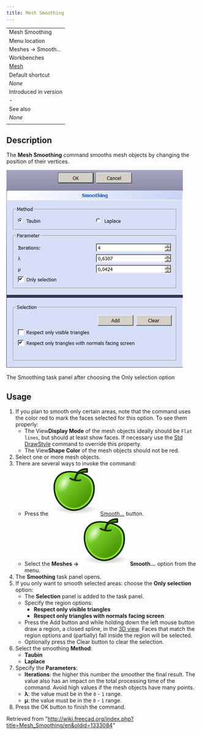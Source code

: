 ```yaml
---
title: Mesh Smoothing
---
```


|                                          |
| ---------------------------------------- |
| Mesh Smoothing                           |
| Menu location                            |
| Meshes → Smooth...                       |
| Workbenches                              |
| [Mesh](/Mesh_Workbench "Mesh Workbench") |
| Default shortcut                         |
| _None_                                   |
| Introduced in version                    |
| -                                        |
| See also                                 |
| _None_                                   |
|                                          |

## Description

The **Mesh Smoothing** command smooths mesh objects by changing the position of their vertices.

![](/src/assets/images/Meshes_Smooth.jpg)

The Smoothing task panel after choosing the Only selection option

## Usage

1. If you plan to smooth only certain areas, note that the command uses the color red to mark the faces selected for this option. To see them properly:
   - The View**Display Mode** of the mesh objects ideally should be `Flat lines`, but should at least show faces. If necessary use the [Std DrawStyle](/Std_DrawStyle "Std DrawStyle") command to override this property.
   - The View**Shape Color** of the mesh objects should not be red.
2. Select one or more mesh objects.
3. There are several ways to invoke the command:
   - Press the ![](/src/assets/images/Mesh_Smoothing.svg) [Smooth...](/Mesh_Smoothing "Mesh Smoothing") button.
   - Select the **Meshes → ![](/src/assets/images/Mesh_Smoothing.svg) Smooth...** option from the menu.
4. The **Smoothing** task panel opens.
5. If you only want to smooth selected areas: choose the **Only selection** option:
   - The **Selection** panel is added to the task panel.
   - Specify the region options:
     - **Respect only visible triangles**
     - **Respect only triangles with normals facing screen**
   - Press the Add button and while holding down the left mouse button draw a region, a closed spline, in the [3D view](/3D_view "3D view"). Faces that match the region options and (partially) fall inside the region will be selected.
   - Optionally press the Clear button to clear the selection.
6. Select the smoothing **Method**:
   - **Taubin**
   - **Laplace**
7. Specify the **Parameters**:
   - **Iterations**: the higher this number the smoother the final result. The value also has an impact on the total processing time of the command. Avoid high values if the mesh objects have many points.
   - **λ**: the value must be in the `0` - `1` range.
   - **μ**: the value must be in the `0` - `1` range.
8. Press the OK button to finish the command.

Retrieved from "<http://wiki.freecad.org/index.php?title=Mesh_Smoothing/en&oldid=1333084>"
